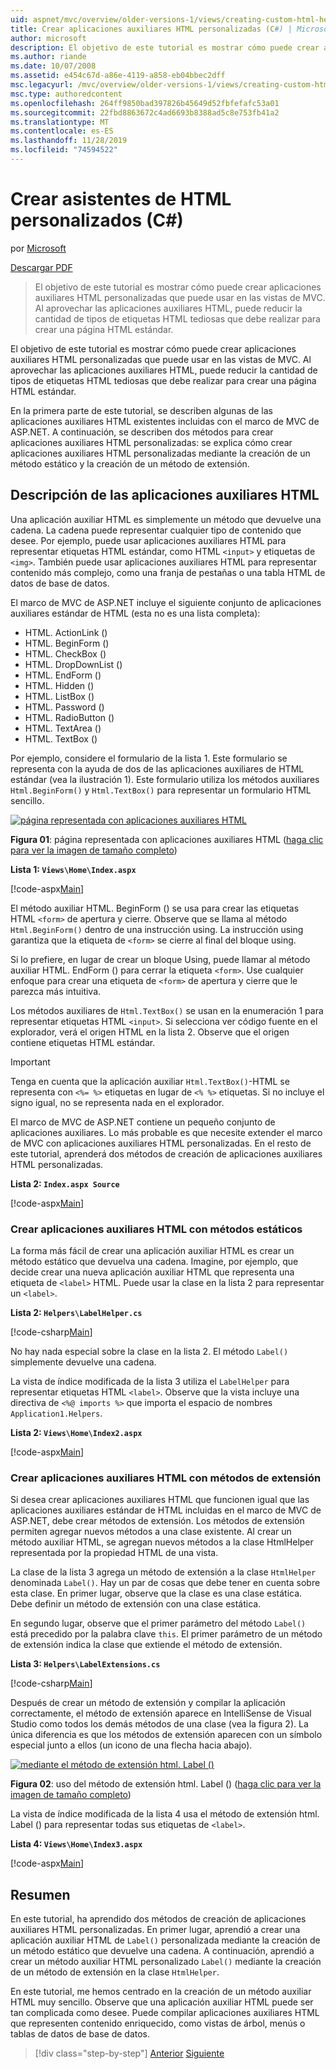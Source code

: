 ```yaml
---
uid: aspnet/mvc/overview/older-versions-1/views/creating-custom-html-helpers-cs
title: Crear aplicaciones auxiliares HTML personalizadas (C#) | Microsoft Docs
author: microsoft
description: El objetivo de este tutorial es mostrar cómo puede crear aplicaciones auxiliares HTML personalizadas que puede usar en las vistas de MVC. Aprovechando la aplicación auxiliar HTML...
ms.author: riande
ms.date: 10/07/2008
ms.assetid: e454c67d-a86e-4119-a858-eb04bbec2dff
msc.legacyurl: /mvc/overview/older-versions-1/views/creating-custom-html-helpers-cs
msc.type: authoredcontent
ms.openlocfilehash: 264ff9850bad397826b45649d52fbfefafc53a01
ms.sourcegitcommit: 22fbd8863672c4ad6693b8388ad5c8e753fb41a2
ms.translationtype: MT
ms.contentlocale: es-ES
ms.lasthandoff: 11/28/2019
ms.locfileid: "74594522"
---
```

# <a name="creating-custom-html-helpers-c"></a>Crear asistentes de HTML personalizados (C#)

por [Microsoft](https://github.com/microsoft)

[Descargar PDF](https://download.microsoft.com/download/1/1/f/11f721aa-d749-4ed7-bb89-a681b68894e6/ASPNET_MVC_Tutorial_9_CS.pdf)

> El objetivo de este tutorial es mostrar cómo puede crear aplicaciones auxiliares HTML personalizadas que puede usar en las vistas de MVC. Al aprovechar las aplicaciones auxiliares HTML, puede reducir la cantidad de tipos de etiquetas HTML tediosas que debe realizar para crear una página HTML estándar.

El objetivo de este tutorial es mostrar cómo puede crear aplicaciones auxiliares HTML personalizadas que puede usar en las vistas de MVC. Al aprovechar las aplicaciones auxiliares HTML, puede reducir la cantidad de tipos de etiquetas HTML tediosas que debe realizar para crear una página HTML estándar.

En la primera parte de este tutorial, se describen algunas de las aplicaciones auxiliares HTML existentes incluidas con el marco de MVC de ASP.NET. A continuación, se describen dos métodos para crear aplicaciones auxiliares HTML personalizadas: se explica cómo crear aplicaciones auxiliares HTML personalizadas mediante la creación de un método estático y la creación de un método de extensión.

## <a name="understanding-html-helpers"></a>Descripción de las aplicaciones auxiliares HTML

Una aplicación auxiliar HTML es simplemente un método que devuelve una cadena. La cadena puede representar cualquier tipo de contenido que desee. Por ejemplo, puede usar aplicaciones auxiliares HTML para representar etiquetas HTML estándar, como HTML `<input>` y etiquetas de `<img>`. También puede usar aplicaciones auxiliares HTML para representar contenido más complejo, como una franja de pestañas o una tabla HTML de datos de base de datos.

El marco de MVC de ASP.NET incluye el siguiente conjunto de aplicaciones auxiliares estándar de HTML (esta no es una lista completa):

- HTML. ActionLink ()
- HTML. BeginForm ()
- HTML. CheckBox ()
- HTML. DropDownList ()
- HTML. EndForm ()
- HTML. Hidden ()
- HTML. ListBox ()
- HTML. Password ()
- HTML. RadioButton ()
- HTML. TextArea ()
- HTML. TextBox ()

Por ejemplo, considere el formulario de la lista 1. Este formulario se representa con la ayuda de dos de las aplicaciones auxiliares de HTML estándar (vea la ilustración 1). Este formulario utiliza los métodos auxiliares `Html.BeginForm()` y `Html.TextBox()` para representar un formulario HTML sencillo.

[![página representada con aplicaciones auxiliares HTML](creating-custom-html-helpers-cs/_static/image2.png)](creating-custom-html-helpers-cs/_static/image1.png)

**Figura 01**: página representada con aplicaciones auxiliares HTML ([haga clic para ver la imagen de tamaño completo](creating-custom-html-helpers-cs/_static/image3.png))

**Lista 1: `Views\Home\Index.aspx`**

[!code-aspx[Main](creating-custom-html-helpers-cs/samples/sample1.aspx)]

El método auxiliar HTML. BeginForm () se usa para crear las etiquetas HTML `<form>` de apertura y cierre. Observe que se llama al método `Html.BeginForm()` dentro de una instrucción using. La instrucción using garantiza que la etiqueta de `<form>` se cierre al final del bloque using.

Si lo prefiere, en lugar de crear un bloque Using, puede llamar al método auxiliar HTML. EndForm () para cerrar la etiqueta `<form>`. Use cualquier enfoque para crear una etiqueta de `<form>` de apertura y cierre que le parezca más intuitiva.

Los métodos auxiliares de `Html.TextBox()` se usan en la enumeración 1 para representar etiquetas HTML `<input>`. Si selecciona ver código fuente en el explorador, verá el origen HTML en la lista 2. Observe que el origen contiene etiquetas HTML estándar.

> [!IMPORTANT]
> Tenga en cuenta que la aplicación auxiliar `Html.TextBox()`-HTML se representa con `<%= %>` etiquetas en lugar de `<% %>` etiquetas. Si no incluye el signo igual, no se representa nada en el explorador.

El marco de MVC de ASP.NET contiene un pequeño conjunto de aplicaciones auxiliares. Lo más probable es que necesite extender el marco de MVC con aplicaciones auxiliares HTML personalizadas. En el resto de este tutorial, aprenderá dos métodos de creación de aplicaciones auxiliares HTML personalizadas.

**Lista 2: `Index.aspx Source`**

[!code-aspx[Main](creating-custom-html-helpers-cs/samples/sample2.aspx)]

### <a name="creating-html-helpers-with-static-methods"></a>Crear aplicaciones auxiliares HTML con métodos estáticos

La forma más fácil de crear una aplicación auxiliar HTML es crear un método estático que devuelva una cadena. Imagine, por ejemplo, que decide crear una nueva aplicación auxiliar HTML que representa una etiqueta de `<label>` HTML. Puede usar la clase en la lista 2 para representar un `<label>`.

**Lista 2: `Helpers\LabelHelper.cs`**

[!code-csharp[Main](creating-custom-html-helpers-cs/samples/sample3.cs)]

No hay nada especial sobre la clase en la lista 2. El método `Label()` simplemente devuelve una cadena.

La vista de índice modificada de la lista 3 utiliza el `LabelHelper` para representar etiquetas HTML `<label>`. Observe que la vista incluye una directiva de `<%@ imports %>` que importa el espacio de nombres `Application1.Helpers`.

**Lista 2: `Views\Home\Index2.aspx`**

[!code-aspx[Main](creating-custom-html-helpers-cs/samples/sample4.aspx)]

### <a name="creating-html-helpers-with-extension-methods"></a>Crear aplicaciones auxiliares HTML con métodos de extensión

Si desea crear aplicaciones auxiliares HTML que funcionen igual que las aplicaciones auxiliares estándar de HTML incluidas en el marco de MVC de ASP.NET, debe crear métodos de extensión. Los métodos de extensión permiten agregar nuevos métodos a una clase existente. Al crear un método auxiliar HTML, se agregan nuevos métodos a la clase HtmlHelper representada por la propiedad HTML de una vista.

La clase de la lista 3 agrega un método de extensión a la clase `HtmlHelper` denominada `Label()`. Hay un par de cosas que debe tener en cuenta sobre esta clase. En primer lugar, observe que la clase es una clase estática. Debe definir un método de extensión con una clase estática.

En segundo lugar, observe que el primer parámetro del método `Label()` está precedido por la palabra clave `this`. El primer parámetro de un método de extensión indica la clase que extiende el método de extensión.

**Lista 3: `Helpers\LabelExtensions.cs`**

[!code-csharp[Main](creating-custom-html-helpers-cs/samples/sample5.cs)]

Después de crear un método de extensión y compilar la aplicación correctamente, el método de extensión aparece en IntelliSense de Visual Studio como todos los demás métodos de una clase (vea la figura 2). La única diferencia es que los métodos de extensión aparecen con un símbolo especial junto a ellos (un icono de una flecha hacia abajo).

[![mediante el método de extensión html. Label ()](creating-custom-html-helpers-cs/_static/image5.png)](creating-custom-html-helpers-cs/_static/image4.png)

**Figura 02**: uso del método de extensión html. Label () ([haga clic para ver la imagen de tamaño completo](creating-custom-html-helpers-cs/_static/image6.png))

La vista de índice modificada de la lista 4 usa el método de extensión html. Label () para representar todas sus etiquetas de `<label>`.

**Lista 4: `Views\Home\Index3.aspx`**

[!code-aspx[Main](creating-custom-html-helpers-cs/samples/sample6.aspx)]

## <a name="summary"></a>Resumen

En este tutorial, ha aprendido dos métodos de creación de aplicaciones auxiliares HTML personalizadas. En primer lugar, aprendió a crear una aplicación auxiliar HTML de `Label()` personalizada mediante la creación de un método estático que devuelve una cadena. A continuación, aprendió a crear un método auxiliar HTML personalizado `Label()` mediante la creación de un método de extensión en la clase `HtmlHelper`.

En este tutorial, me hemos centrado en la creación de un método auxiliar HTML muy sencillo. Observe que una aplicación auxiliar HTML puede ser tan complicada como desee. Puede compilar aplicaciones auxiliares HTML que representen contenido enriquecido, como vistas de árbol, menús o tablas de datos de base de datos.

> [!div class="step-by-step"]
> [Anterior](asp-net-mvc-views-overview-cs.md)
> [Siguiente](using-the-tagbuilder-class-to-build-html-helpers-cs.md)
